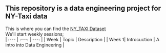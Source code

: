 ## This repository is a data engineering project for NY-Taxi data
This is where you can find the [NY_TAXI Dataset](https://www1.nyc.gov/site/tlc/about/tlc-trip-record-data.page) </br>
We'll start weekly sessions;
</br>
| :--- | :---: | ---: |
| Week | Topic | Description |
| Week 1| Introcuction | A intro into Data Engineering |
